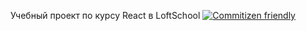 Учебный проект по курсу React в LoftSchool
[![Commitizen friendly](https://img.shields.io/badge/commitizen-friendly-brightgreen.svg)](http://commitizen.github.io/cz-cli/)
